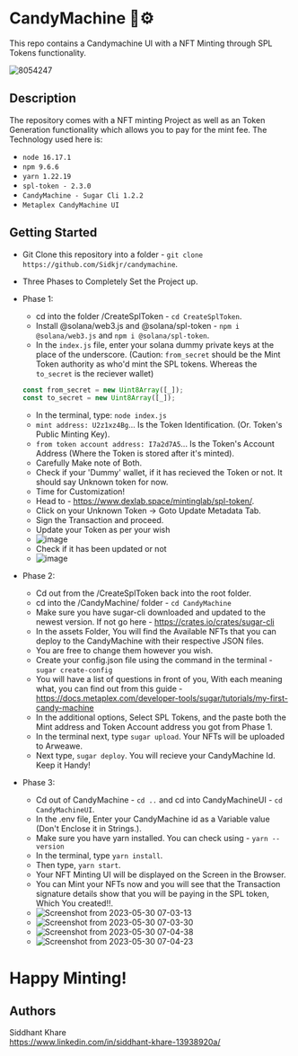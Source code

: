 # CandyMachine 🍬⚙️
This repo contains a Candymachine UI with a NFT Minting through SPL Tokens functionality.

![8054247](https://github.com/Sidkjr/candymachine/assets/40859683/d62108e9-fa3f-4037-8ef1-b1ca069d7601)

## Description

The repository comes with a NFT minting Project as well as an Token Generation functionality which allows you to pay for the mint fee. The Technology used here is:

- ```node 16.17.1```
- ```npm 9.6.6```
- ```yarn 1.22.19```
- ```spl-token - 2.3.0```
- ```CandyMachine - Sugar Cli 1.2.2```
- ```Metaplex CandyMachine UI```

## Getting Started

* Git Clone this repository into a folder - ```git clone https://github.com/Sidkjr/candymachine```.
* Three Phases to Completely Set the Project up.
* Phase 1:
  - cd into the folder /CreateSplToken - ```cd CreateSplToken```.
  - Install @solana/web3.js and @solana/spl-token - ```npm i @solana/web3.js``` and  ```npm i @solana/spl-token```.
  - In the ```index.js``` file, enter your solana dummy private keys at the place of the underscore. (Caution: ```from_secret``` should be the Mint Token authority as who'd mint the SPL tokens. Whereas the ```to_secret``` is the reciever wallet)
  ```javascript
  const from_secret = new Uint8Array([_]);
  const to_secret = new Uint8Array([_]);
  ```
  - In the terminal, type: ```node index.js```
  - ```mint address: U2z1xz4Bg```... Is the Token Identification. (Or. Token's Public Minting Key).
  - ```from token account address: I7a2d7A5```... Is the Token's Account Address (Where the Token is stored after it's minted).
  - Carefully Make note of Both.
  - Check if your 'Dummy' wallet, if it has recieved the Token or not. It should say Unknown token for now.
  - Time for Customization!
  - Head to - https://www.dexlab.space/mintinglab/spl-token/.
  - Click on your Unknown Token -> Goto Update Metadata Tab.
  - Sign the Transaction and proceed.
  - Update your Token as per your wish
  - ![image](https://github.com/Sidkjr/candymachine/assets/40859683/abd952e1-b6a3-41ca-898f-101aed253b0f)
  - Check if it has been updated or not
  - ![image](https://github.com/Sidkjr/candymachine/assets/40859683/fb5912d8-27d9-442d-9312-8f1e653e9baf)
 
 * Phase 2:
    - Cd out from the /CreateSplToken back into the root folder.
    - cd into the /CandyMachine/ folder - ```cd CandyMachine```
    - Make sure you have sugar-cli downloaded and updated to the newest version. If not go here - https://crates.io/crates/sugar-cli
    - In the assets Folder, You will find the Available NFTs that you can deploy to the CandyMachine with their respective JSON files. 
    - You are free to change them however you wish.
    - Create your config.json file using the command in the terminal - ```sugar create-config```
    - You will have a list of questions in front of you, With each meaning what, you can find out from this guide - https://docs.metaplex.com/developer-tools/sugar/tutorials/my-first-candy-machine
    - In the additional options, Select SPL Tokens, and the paste both the Mint address and Token Account address you got from Phase 1.
    - In the terminal next, type ```sugar upload```. Your NFTs will be uploaded to Arweawe.
    - Next type, ```sugar deploy```. You will recieve your CandyMachine Id. Keep it Handy!

* Phase 3:
    - Cd out of CandyMachine - ```cd ..``` and cd into CandyMachineUI - ```cd CandyMachineUI```.
    - In the .env file, Enter your CandyMachine id as a Variable value (Don't Enclose it in Strings.).
    - Make sure you have yarn installed. You can check using - ```yarn --version```
    - In the terminal, type ```yarn install```.
    - Then type, ```yarn start```.
    - Your NFT Minting UI will be displayed on the Screen in the Browser.
    - You can Mint your NFTs now and you will see that the Transaction signature details show that you will be paying in the SPL token, Which You created!!.
    - ![Screenshot from 2023-05-30 07-03-13](https://github.com/Sidkjr/candymachine/assets/40859683/c1d32b3a-a610-48ad-94f2-216e402a15f9)
    - ![Screenshot from 2023-05-30 07-03-30](https://github.com/Sidkjr/candymachine/assets/40859683/6f31a643-0341-4019-b00f-7a833021a7c3)
    - ![Screenshot from 2023-05-30 07-04-38](https://github.com/Sidkjr/candymachine/assets/40859683/4fae58e0-6e52-4fa0-bff5-4602c4774433)
    - ![Screenshot from 2023-05-30 07-04-23](https://github.com/Sidkjr/candymachine/assets/40859683/034a35a5-728e-428c-a5ac-5c4f3a9344e6)

# Happy Minting!


## Authors

Siddhant Khare  
https://www.linkedin.com/in/siddhant-khare-13938920a/
